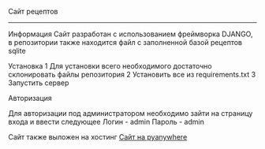 Сайт рецептов
***
Информация
Сайт разработан с использованием фреймворка DJANGO, в репозитории также находится файл с заполненной базой рецептов sqlite

Установка 
1 Для установки всего необходимого достаточно склонировать файлы репозитория
2 Установить все из requirements.txt
3 Запустить сервер

Авторизация

Для авторизации под администратором необходимо зайти на страницу входа и ввести следующее
Логин - admin
Пароль - admin

Сайт также выложен на хостинг [Сайт на pyanywhere](https://neotyanka.pythonanywhere.com/)
